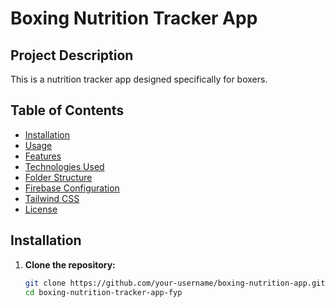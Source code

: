 # Boxing Nutrition Tracker App

## Project Description

This is a nutrition tracker app designed specifically for boxers.

## Table of Contents

- [Installation](#installation)
- [Usage](#usage)
- [Features](#features)
- [Technologies Used](#technologies-used)
- [Folder Structure](#folder-structure)
- [Firebase Configuration](#firebase-configuration)
- [Tailwind CSS](#tailwind-css)
- [License](#license)

## Installation

1. **Clone the repository:**
   ```bash
   git clone https://github.com/your-username/boxing-nutrition-app.git
   cd boxing-nutrition-tracker-app-fyp
